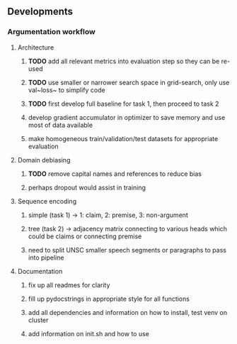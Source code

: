 Developments
------------

### Argumentation workflow

1.  Architecture

    1.  **TODO** add all relevant metrics into evaluation
        step so they can be re-used

    2.  **TODO** use smaller or narrower search space in
        grid-search, only use val~loss~ to simplify code

    3.  **TODO** first develop full baseline for task 1, then
        proceed to task 2

    4.  develop gradient accumulator in optimizer to save memory and use
        most of data available

    5.  make homogeneous train/validation/test datasets for appropriate
        evaluation

2.  Domain debiasing

    1.  **TODO** remove capital names and references to
        reduce bias

    2.  perhaps dropout would assist in training

3.  Sequence encoding

    1.  simple (task 1) -\> 1: claim, 2: premise, 3: non-argument

    2.  tree (task 2) -\> adjacency matrix connecting to various heads
        which could be claims or connecting premise

    3.  need to split UNSC smaller speech segments or paragraphs to pass
        into pipeline

4.  Documentation

    1.  fix up all readmes for clarity

    2.  fill up pydocstrings in appropriate style for all functions

    3.  add all dependencies and information on how to install, test
        venv on cluster

    4.  add information on init.sh and how to use
